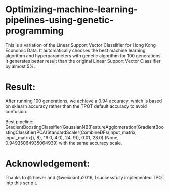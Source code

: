 # Optimizing-machine-learning-pipelines-using-genetic-programming
This is a variation of the Linear Support Vector Classiifier for Hong Kong Economic Data. It automatically chooses the best machine learning algorithm and hyperparameters with genetic algorithm for 100 generations. 
It generates better result than the original Linear Support Vector Classiifier by almost 5%.

# Result:
After running 100 generations, we achieve a 0.94 accuracy, which is based on sklearn accuracy rather than the TPOT default accuracy to avoid confusion. 

Best pipeline: GradientBoostingClassifier(GaussianNB(FeatureAgglomeration(GradientBoostingClassifier(PCA(StandardScaler(CombineDFs(input_matrix, input_matrix)), 8), 19.0, 4.0), 24, 9)), 0.01, 28.0)
(None, 0.94935064935064939) with the same accuracy scale.

# Acknowledgement: 
Thanks to @rhiever and @weixuanfu2016, I successfully implemented TPOT into this scrip t.
